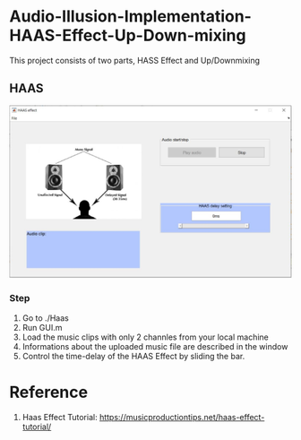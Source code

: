 # Audio-Illusion-Implementation-HAAS-Effect-Up-Down-mixing
This project consists of two parts, HASS Effect and Up/Downmixing 

## HAAS
![HAAS Preview](https://github.com/terenceylchow124/Audio-Illusion-Implementation-HAAS-Effect-Up-Down-mixing/blob/main/Haas/preview_pj1.JPG)
###  Step 
1) Go to ./Haas
2) Run GUI.m
3) Load the music clips with only 2 channles from your local machine
4) Informations about the uploaded music file are described in the window 
5) Control the time-delay of the HAAS Effect by sliding the bar.

# Reference
1. Haas Effect Tutorial: https://musicproductiontips.net/haas-effect-tutorial/
